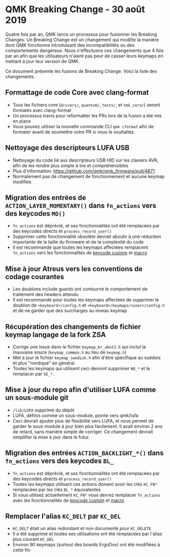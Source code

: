 # QMK Breaking Change - 30 août 2019

Quatre fois par an, QMK lance un processus pour fusionner les Breaking Changes. Un Breaking Change est un changement qui modifie la manière dont QMK fonctionne introduisant des incompatibilités ou des comportements dangereux. Nous n'effectuons ces changements que 4 fois par an afin que les utilisateurs n'aient pas peur de casser leurs keymaps en mettant à jour leur version de QMK.

Ce document présente les fusions de Breaking Change. Voici la liste des changements.

## Formattage de code Core avec clang-format

* Tous les fichiers core (`drivers/`, `quantum/`, `tests/`, et `tmk_core/`) seront formatés avec clang-format
* Un processus travis pour reformatter les PRs lors de la fusion a été mis en place
* Vous pouvez utiliser la nouvelle commande CLI `qmk cformat` afin de formater avant de soumettre votre PR si vous le souhaitez.

## Nettoyage des descripteurs LUFA USB

* Nettoyage du code lié aux descripteurs USB HID sur les claviers AVR, afin de les rendre plus simple à lire et compréhensibles
* Plus d'information:  https://github.com/qmk/qmk_firmware/pull/4871
* Normalement pas de changement de fonctionnement et aucune keymap modifiée.

## Migration des entrées de `ACTION_LAYER_MOMENTARY()` dans `fn_actions` vers des keycodes `MO()`

* `fn_actions` est déprécié, et ses fonctionnalités ont été remplacées par des keycodes directs et `process_record_user()`
* Supprimer cette fonctionnalité obsolète devrait aboutir à une réduction importante de la taille du firmware et de la complexité du code
* Il est recommandé que toutes les keymaps affectées remplacent `fn_actions` vers les fonctionnalités de [keycode custom](https://docs.qmk.fm/#/custom_quantum_functions) et [macro](https://docs.qmk.fm/#/feature_macros)

## Mise à jour Atreus vers les conventions de codage courantes

* Les doublons include guards ont contourné le comportement de traitement des headers attendu
* Il est recommandé pour toutes les keymaps affectées de supprimer le doublon de `<keyboard>/config.h` et `<keyboard>/keymaps/<user>/config.h` et de ne garder que des surcharges au niveau keymap

## Récupération des changements de fichier keymap langage de la fork ZSA

* Corrige une issue dans le fichier `keymap_br_abnt2.h` qui inclut la mauvaise souce (`keymap_common.h` au lieu de `keymap.h`)
* Met à jour le fichier `keymap_swedish.h` afin d'être spécifique au suédois et plus "nordique" en général.
* Toutes les keymaps qui utilisent ceci devront supprimer `NO_*` et le remplacer par `SE_*`.

## Mise à jour du repo afin d'utiliser LUFA comme un sous-module git

* `/lib/LUFA` supprimé du dépôt
* LUFA, définis comme un sous-module, pointe vers qmk/lufa
* Ceci devrait ajouter plus de flexibilité vers LUFA, et nous permet de garder le sous-module à jour bien plus facilement. Il avait environ 2 ans de retard, sans manière simple de corriger. Ce changement devrait simplifier la mise à jour dans le futur.

## Migration des entrées `ACTION_BACKLIGHT_*()` dans `fn_actions` vers des keycodes `BL_`

* `fn_actions` est déprécié, et ses fonctionnalités ont été remplacées par des keycodes directs et `process_record_user()`
* Toutes les keymaps utilisant ces actions doivent avoir les clés `KC_FN*` remplacées par les clés `BL_*` équivalentes
* Si vous utilisez actuellement `KC_FN*` vous devrez remplacer `fn_actions` avec les fonctionnalités de [keycode custom](https://docs.qmk.fm/#/custom_quantum_functions) et [macro](https://docs.qmk.fm/#/feature_macros)

## Remplacer l'alias `KC_DELT` par `KC_DEL`

* `KC_DELT` était un alias redondant et non documenté pour `KC_DELETE`
* Il a été supprimé et toutes ses utilisations ont été remplacées par l'alias plus courant `KC_DEL`
* Environ 90 keymaps (surtout des boards ErgoDox) ont été modifiées à cette fin
